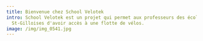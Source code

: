 ```yaml
---
title: Bienvenue chez School Velotek
intro: School Velotek est un projet qui permet aux professeurs des écoles
  St-Gilloises d'avoir accès à une flotte de vélos.
image: /img/img_0541.jpg
---
```

